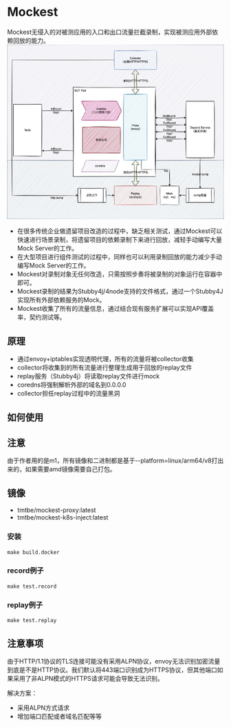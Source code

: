 # Mockest
Mockest无侵入的对被测应用的入口和出口流量拦截录制，实现被测应用外部依赖回放的能力。
![](docs/mockest.jpg)
* 在很多传统企业做遗留项目改造的过程中，缺乏相关测试，通过Mockest可以快速进行场景录制，将遗留项目的依赖录制下来进行回放，减轻手动编写大量Mock Server的工作。
* 在大型项目进行组件测试的过程中，同样也可以利用录制回放的能力减少手动编写Mock Server的工作。
* Mockest对录制对象无任何改造，只需按照步奏将被录制的对象运行在容器中即可。
* Mockest录制的结果为Stubby4j/4node支持的文件格式，通过一个Stubby4J实现所有外部依赖服务的Mock。
* Mockest收集了所有的流量信息，通过结合现有服务扩展可以实现API覆盖率，契约测试等。

## 原理
* 通过envoy+iptables实现透明代理，所有的流量将被collector收集
* collector将收集到的所有流量进行整理生成用于回放的replay文件
* replay服务（Stubby4j）将读取replay文件进行mock
* coredns将强制解析外部的域名到0.0.0.0
* collector担任replay过程中的流量黑洞

## 如何使用
## 注意
由于作者用的是m1，所有镜像和二进制都是基于--platform=linux/arm64/v8打出来的，如果需要amd镜像需要自己打包。
## 镜像
* tmtbe/mockest-proxy:latest
* tmtbe/mockest-k8s-inject:latest
### 安装
```shell
make build.docker
```
### record例子
```shell
make test.record
```
### replay例子
```shell
make test.replay
```

## 注意事项
由于HTTP/1.1协议的TLS连接可能没有采用ALPN协议，envoy无法识别加密流量到底是不是HTTP协议。我们默认将443端口识别成为HTTPS协议，但其他端口如果采用了非ALPN模式的HTTPS请求可能会导致无法识别。

解决方案：
* 采用ALPN方式请求
* 增加端口匹配或者域名匹配等等